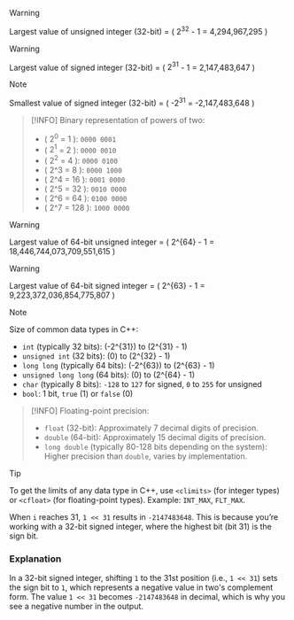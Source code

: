>[!WARNING]
> Largest value of unsigned integer (32-bit) = \( $2^{32}$ - 1 = 4,294,967,295 \)

>[!WARNING]
> Largest value of signed integer (32-bit) = \( $2^{31}$ - 1 = 2,147,483,647 \)

>[!NOTE]
> Smallest value of signed integer (32-bit) = \( -$2^{31}$ = -2,147,483,648 \)

>[!INFO]
> Binary representation of powers of two:
> - \( $2^0$ = 1 \): `0000 0001`
> - \( $2^1$ = 2 \): `0000 0010`
> - \( $2^2$ = 4 \): `0000 0100`
> - \( 2^3 = 8 \): `0000 1000`
> - \( 2^4 = 16 \): `0001 0000`
> - \( 2^5 = 32 \): `0010 0000`
> - \( 2^6 = 64 \): `0100 0000`
> - \( 2^7 = 128 \): `1000 0000`

>[!WARNING]
> Largest value of 64-bit unsigned integer = \( 2^{64} - 1 = 18,446,744,073,709,551,615 \)

>[!WARNING]
> Largest value of 64-bit signed integer = \( 2^{63} - 1 = 9,223,372,036,854,775,807 \)

>[!NOTE]
> Size of common data types in C++:
> - `int` (typically 32 bits): \(-2^{31}\) to \(2^{31} - 1\)
> - `unsigned int` (32 bits): \(0\) to \(2^{32} - 1\)
> - `long long` (typically 64 bits): \(-2^{63}\) to \(2^{63} - 1\)
> - `unsigned long long` (64 bits): \(0\) to \(2^{64} - 1\)
> - `char` (typically 8 bits): `-128` to `127` for signed, `0` to `255` for unsigned
> - `bool`: 1 bit, `true` (1) or `false` (0)

>[!INFO]
> Floating-point precision:
> - `float` (32-bit): Approximately 7 decimal digits of precision.
> - `double` (64-bit): Approximately 15 decimal digits of precision.
> - `long double` (typically 80-128 bits depending on the system): Higher precision than `double`, varies by implementation.

>[!TIP]
> To get the limits of any data type in C++, use `<climits>` (for integer types) or `<cfloat>` (for floating-point types).
> Example: `INT_MAX`, `FLT_MAX`.

When `i` reaches 31, `1 << 31` results in `-2147483648`. This is because you’re working with a 32-bit signed integer, where the highest bit (bit 31) is the sign bit.

### Explanation

In a 32-bit signed integer, shifting `1` to the 31st position (i.e., `1 << 31`) sets the sign bit to `1`, which represents a negative value in two's complement form. The value `1 << 31` becomes `-2147483648` in decimal, which is why you see a negative number in the output.